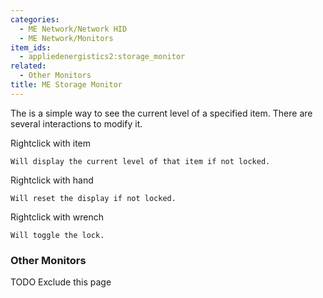 ```yaml
---
categories:
  - ME Network/Network HID
  - ME Network/Monitors
item_ids:
  - appliedenergistics2:storage_monitor
related:
  - Other Monitors
title: ME Storage Monitor
---
```


The <ItemLink id="appliedenergistics2:storage_monitor"/> is a simple
way to see the current level of a specified item. There are several
interactions to modify it.

Rightclick with item

    Will display the current level of that item if not locked.

Rightclick with hand

    Will reset the display if not locked.

Rightclick with wrench

    Will toggle the lock.

### Other Monitors

TODO Exclude this page

<CategoryIndex category="ME Network/Monitors" />

<RecipeFor id="appliedenergistics2:storage_monitor" />
